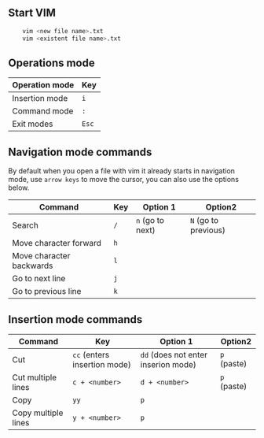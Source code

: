 ## Start VIM
```bash
    vim <new file name>.txt
    vim <existent file name>.txt
```

## Operations mode
|Operation mode|Key|
|--------------|---|
|Insertion mode|`i`|
|Command mode  |`:`|
|Exit modes    |`Esc`|

## Navigation mode commands
By default when you open a file with vim it already starts in navigation mode, use `arrow keys` to move the cursor, you can also use the options below.

|Command|Key|Option 1|Option2|
|-------|---|--------|-------|
|Search |`/`|`n` (go to next)|`N` (go to previous)|
|Move character forward|`h`|||
|Move character backwards|`l`|||
|Go to next line|`j`|||
|Go to previous line|`k`|||

## Insertion mode commands

|Command|Key|Option 1|Option2|
|-------|---|--------|-------|
|Cut    |`cc` (enters insertion mode)|`dd` (does not enter inserion mode)|`p` (paste)|
|Cut multiple lines|`c + <number>`|`d + <number>`|`p` (paste)|
|Copy|`yy`|`p`|
|Copy multiple lines|`y + <number>`|`p`|